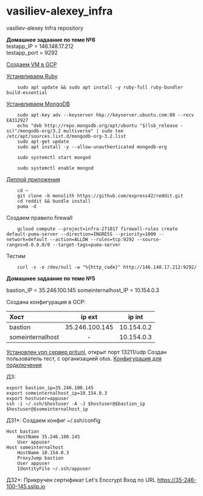 # vasiliev-alexey_infra
vasiliev-alexey Infra repository

**Домашнее задаание по теме №6**  
testapp_IP = 146.148.17.212   
testapp_port = 9292

[Создаем VM в GCP](create_gcp_vm.sh)

    
    

[Устанвливаем Ruby](install_ruby.sh)  
        
        sudo apt update && sudo apt install -y ruby-full ruby-bundler build-essential

[Устанвливаем MongoDB](install_mongodb.sh)  

        sudo apt-key adv --keyserver hkp://keyserver.ubuntu.com:80 --recv EA312927
        echo "deb http://repo.mongodb.org/apt/ubuntu "$(lsb_release -sc)"/mongodb-org/3.2 multiverse" | sudo tee /etc/apt/sources.list.d/mongodb-org-3.2.list
        sudo apt-get update
        sudo apt install -y --allow-unauthenticated mongodb-org

        sudo systemctl start mongod

        sudo systemctl enable mongod


[Деплой приложения](deploy_mongodb.sh)  

        cd ~
        git clone -b monolith https://github.com/express42/reddit.git
        cd reddit && bundle install
        puma -d
Создаем  правило firewall  

        gcloud compute --project=infra-271017 firewall-rules create default-puma-server --direction=INGRESS --priority=1000 --network=default --action=ALLOW --rules=tcp:9292 --source-ranges=0.0.0.0/0 --target-tags=puma-server

 
Тестим  

        curl -s -o /dev/null -w "%{http_code}" http://146.148.17.212:9292/


  




**Домашнее задаание по теме №5**

bastion_IP = 35.246.100.145
someinternalhost_IP    = 10.154.0.3

Создана конфигурация в GCP:

Хост      | ip ext |   ip int
:-------- |:-----:|  :-----:|
bastion  | 35.246.100.145  |  10.154.0.2|
someinternalhost  |-   | 10.154.0.3   |

[Установлен  vpn сервер pritunl](setupvpn.sh), открыт порт 13211/udp
Создан пользователь тест, с организацией otus.
[Конфигурация для подключения ](cloud-bastion.ovpn)

ДЗ:

    export bastion_ip=35.246.100.145
    export someinternalhost_ip=10.154.0.3
    export hostuser=appuser
    ssh -i ~/.ssh/$hostuser -A -J $hostuser@$bastion_ip $hostuser@$someinternalhost_ip

ДЗ1*:
Создаем конфиг ~/.ssh/config
    
    Host bastion
        HostName 35.246.100.145
        User appuser
    Host someinternalhost
        HostName 10.154.0.3
        ProxyJump bastion
        User appuser
        IdentityFile ~/.ssh/appuser

ДЗ2*:
Прикручен сертификат Let's Enccrypt
Вход по URL https://35-246-100-145.sslip.io
